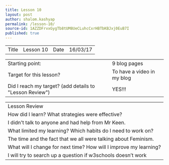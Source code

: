 ```yaml
---
title: Lesson 10
layout: post
author: shalom.kashyap
permalink: /lesson-10/
source-id: 1AZZDFrvxGygTb8tUM8UeCLuhcCxrHBTbKBJxj0EuB7I
published: true
---
```

<table>
  <tr>
    <td>Title</td>
    <td>Lesson 10</td>
    <td>Date</td>
    <td>16/03/17</td>
  </tr>
</table>


<table>
  <tr>
    <td>Starting point:</td>
    <td>9 blog pages</td>
  </tr>
  <tr>
    <td>Target for this lesson?</td>
    <td>To have a video in my blog</td>
  </tr>
  <tr>
    <td>Did I reach my target? 
(add details to "Lesson Review")</td>
    <td>YES!!!</td>
  </tr>
</table>


<table>
  <tr>
    <td>Lesson Review</td>
  </tr>
  <tr>
    <td>How did I learn? What strategies were effective? </td>
  </tr>
  <tr>
    <td>I didn't talk to anyone and had help from Mr Keen.</td>
  </tr>
  <tr>
    <td>What limited my learning? Which habits do I need to work on? </td>
  </tr>
  <tr>
    <td>The time and the fact that we all were talking about Feminism.
</td>
  </tr>
  <tr>
    <td>What will I change for next time? How will I improve my learning?</td>
  </tr>
  <tr>
    <td>I will try to search up a question if w3schools doesn’t work</td>
  </tr>
</table>


   


